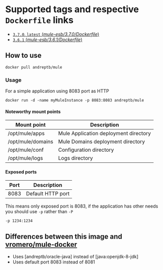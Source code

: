 # Supported tags and respective `Dockerfile` links

-	[`3.7.0`, `latest`  (*mule-esb/3.7.0/Dockerfile*)](https://github.com/andreptb/Dockerfiles/blob/master/mule-esb/3.7.0/Dockerfile)
-	[`3.6.1`  (*mule-esb/3.6.1/Dockerfile*)](https://github.com/andreptb/Dockerfiles/blob/master/mule-esb/3.6.1/Dockerfile)

## How to use
```
docker pull andreptb/mule
```

### Usage

For a simple application using 8083 port as HTTP

```
docker run -d -name myMuleInstance -p 8083:8083 andreptb/mule
```

#### Noteworthy mount points

| Mount point       | Description                                                     |
|------------------ |-----------------------------------------------------------------|
|/opt/mule/apps     | Mule Application deployment directory                           |
|/opt/mule/domains  | Mule Domains deployment directory                               |
|/opt/mule/conf     | Configuration directory                                         |
|/opt/mule/logs     | Logs directory                                                  |


#### Exposed ports

| Port | Description                                                     |
|----- |-----------------------------------------------------------------|
| 8083 | Default HTTP port                                               |


This means only exposed port is 8083, if the application has other needs you should use `-p` rather than `-P`

```
-p 1234:1234
```

Differences between this image and [vromero/mule-docker](https://github.com/vromero/mule-docker)
----

* Uses [andreptb/oracle-java] instead of [java:openjdk-8-jdk]
* Uses default port 8083 instead of 8081
